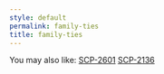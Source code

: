 ```yaml
---
style: default
permalink: family-ties
title: family-ties
---
```

You may also like:
[SCP-2601](http://scp-wiki.net/scp-2601)
[SCP-2136](http://scp-wiki.net/scp-2136)